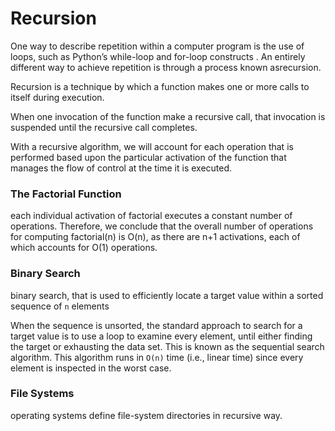 # Recursion
One way to describe repetition within a computer program is the use of loops, such as Python’s while-loop and for-loop constructs . An entirely different way to achieve repetition is through a process known asrecursion.

Recursion is a technique by which a function makes one or more calls to itself during execution.

When one invocation of the function make a recursive call, that invocation is suspended until the recursive call completes.

With a recursive algorithm, we will account for each operation that is performed based upon the particular activation of the function that manages the flow of control at the time it is executed.

### The Factorial Function
each individual activation of factorial executes a constant number of operations. Therefore, we conclude that the overall number of operations for computing factorial(n) is O(n), as there are n+1 activations, each of which accounts for O(1) operations.

### Binary Search 

binary search, that is used to efficiently locate a target value within a sorted sequence of ```n``` elements

When the sequence is unsorted, the standard approach to search for a target value is to use a loop to examine every element, until either finding the target or exhausting the data set. This is known as the sequential search algorithm. This algorithm runs in ```O(n)``` time (i.e., linear time) since every element is inspected in the worst case.

### File Systems
operating systems define file-system directories in recursive way.
